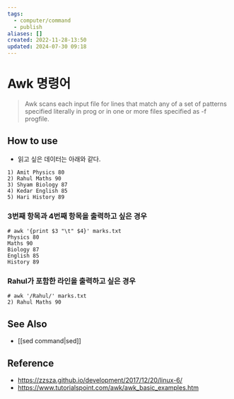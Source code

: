 ```yaml
---
tags:
  - computer/command
  - publish
aliases: []
created: 2022-11-28-13:50
updated: 2024-07-30 09:18
---
```

# Awk 명령어
> Awk scans each input file for lines that match any of a set of patterns specified literally in prog or in one or more files specified as -f progfile.

## How to use
- 읽고 싶은 데이터는 아래와 같다.
```
1) Amit Physics 80
2) Rahul Maths 90
3) Shyam Biology 87
4) Kedar English 85
5) Hari History 89
```

### 3번째 항목과 4번째 항목을 출력하고 싶은 경우
```shell
# awk '{print $3 "\t" $4}' marks.txt
Physics 80
Maths 90
Biology 87
English 85
History 89
```

### Rahul가 포함한 라인을 출력하고 싶은 경우
```shell
# awk '/Rahul/' marks.txt
2) Rahul Maths 90
```

## See Also
- [[sed command|sed]]

## Reference
- <https://zzsza.github.io/development/2017/12/20/linux-6/>
- <https://www.tutorialspoint.com/awk/awk_basic_examples.htm>